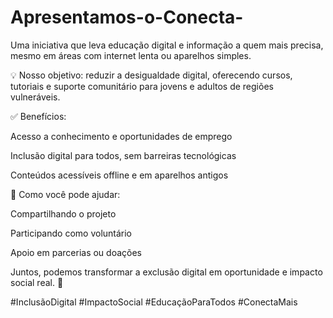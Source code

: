 # Apresentamos-o-Conecta-
Uma iniciativa que leva educação digital e informação a quem mais precisa, mesmo em áreas com internet lenta ou aparelhos simples.

💡 Nosso objetivo: reduzir a desigualdade digital, oferecendo cursos, tutoriais e suporte comunitário para jovens e adultos de regiões vulneráveis.

✅ Benefícios:

Acesso a conhecimento e oportunidades de emprego

Inclusão digital para todos, sem barreiras tecnológicas

Conteúdos acessíveis offline e em aparelhos antigos

🚀 Como você pode ajudar:

Compartilhando o projeto

Participando como voluntário

Apoio em parcerias ou doações

Juntos, podemos transformar a exclusão digital em oportunidade e impacto social real. 💚

#InclusãoDigital #ImpactoSocial #EducaçãoParaTodos #ConectaMais

